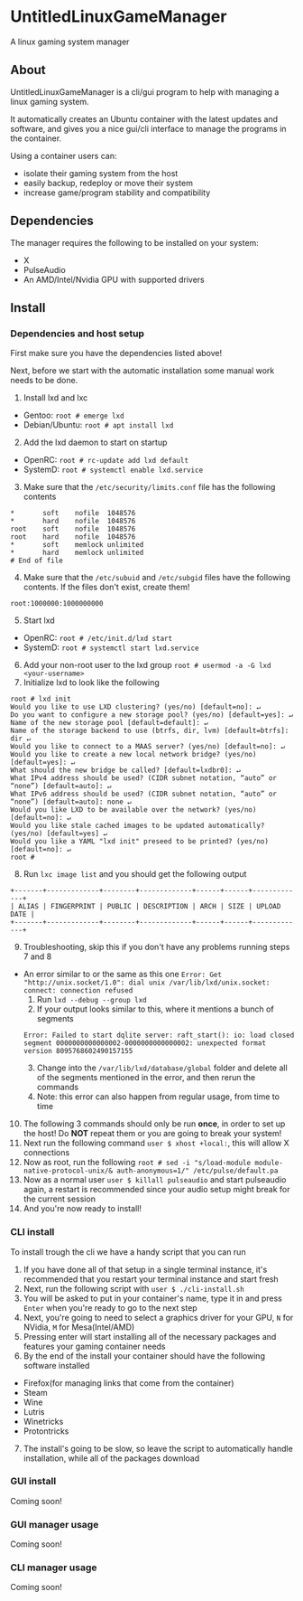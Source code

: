# UntitledLinuxGameManager
A linux gaming system manager
## About
UntitledLinuxGameManager is a cli/gui program to help with managing a linux gaming system.

It automatically creates an Ubuntu container with the latest updates and software, and gives you a nice gui/cli interface to manage the programs in the container.

Using a container users can:
- isolate their gaming system from the host
- easily backup, redeploy or move their system
- increase game/program stability and compatibility
## Dependencies
The manager requires the following to be installed on your system:
- X
- PulseAudio
- An AMD/Intel/Nvidia GPU with supported drivers
## Install
### Dependencies and host setup
First make sure you have the dependencies listed above!

Next, before we start with the automatic installation some manual work needs to be done.
1. Install lxd and lxc
  - Gentoo: `root # emerge lxd`
  - Debian/Ubuntu: `root # apt install lxd`
2. Add the lxd daemon to start on startup
  - OpenRC: `root # rc-update add lxd default`
  - SystemD: `root # systemctl enable lxd.service`
3. Make sure that the `/etc/security/limits.conf` file has the following contents
  ```
  *       soft    nofile  1048576
  *       hard    nofile  1048576
  root    soft    nofile  1048576
  root    hard    nofile  1048576
  *       soft    memlock unlimited
  *       hard    memlock unlimited
  # End of file
  ```
4. Make sure that the `/etc/subuid` and `/etc/subgid` files have the following contents. If the files don't exist, create them!
  ```
  root:1000000:1000000000
  ```
5. Start lxd
  - OpenRC: `root # /etc/init.d/lxd start`
  - SystemD: `root # systemctl start lxd.service`
6. Add your non-root user to the lxd group `root # usermod -a -G lxd <your-username>`
7. Initialize lxd to look like the following
  ```
  root # lxd init
  Would you like to use LXD clustering? (yes/no) [default=no]: ↵
  Do you want to configure a new storage pool? (yes/no) [default=yes]: ↵
  Name of the new storage pool [default=default]: ↵
  Name of the storage backend to use (btrfs, dir, lvm) [default=btrfs]: dir ↵
  Would you like to connect to a MAAS server? (yes/no) [default=no]: ↵
  Would you like to create a new local network bridge? (yes/no) [default=yes]: ↵
  What should the new bridge be called? [default=lxdbr0]: ↵
  What IPv4 address should be used? (CIDR subnet notation, “auto” or “none”) [default=auto]: ↵
  What IPv6 address should be used? (CIDR subnet notation, “auto” or “none”) [default=auto]: none ↵
  Would you like LXD to be available over the network? (yes/no) [default=no]: ↵
  Would you like stale cached images to be updated automatically? (yes/no) [default=yes] ↵
  Would you like a YAML "lxd init" preseed to be printed? (yes/no) [default=no]: ↵
  root #
  ```
8. Run `lxc image list` and you should get the following output
  ```
  +-------+-------------+--------+-------------+------+------+-------------+
  | ALIAS | FINGERPRINT | PUBLIC | DESCRIPTION | ARCH | SIZE | UPLOAD DATE |
  +-------+-------------+--------+-------------+------+------+-------------+
  ```
9. Troubleshooting, skip this if you don't have any problems running steps 7 and 8
  - An error similar to or the same as this one `Error: Get "http://unix.socket/1.0": dial unix /var/lib/lxd/unix.socket: connect: connection refused`
    1. Run `lxd --debug --group lxd`
    2. If your output looks similar to this, where it mentions a bunch of segments
    ```
    Error: Failed to start dqlite server: raft_start(): io: load closed segment 0000000000000002-0000000000000002: unexpected format version 8095768602490157155
    ```
    3. Change into the `/var/lib/lxd/database/global` folder and delete all of the segments mentioned in the error, and then rerun the commands
    4. Note: this error can also happen from regular usage, from time to time
10. The following 3 commands should only be run **once**, in order to set up the host! Do **NOT** repeat them or you are going to break your system!
11. Next run the following command `user $ xhost +local:`, this will allow X connections
12. Now as root, run the following `root # sed -i "s/load-module module-native-protocol-unix/& auth-anonymous=1/" /etc/pulse/default.pa`
13. Now as a normal user `user $ killall pulseaudio` and start pulseaudio again, a restart is recommended since your audio setup might break for the current session
14. And you're now ready to install!
### CLI install
To install trough the cli we have a handy script that you can run
1. If you have done all of that setup in a single terminal instance, it's recommended that you restart your terminal instance and start fresh
2. Next, run the following script with `user $ ./cli-install.sh`
3. You will be asked to put in your container's name, type it in and press `Enter` when you're ready to go to the next step
4. Next, you're going to need to select a graphics driver for your GPU, `N` for NVidia, `M` for Mesa(Intel/AMD)
5. Pressing enter will start installing all of the necessary packages and features your gaming container needs
6. By the end of the install your container should have the following software installed
  - Firefox(for managing links that come from the container)
  - Steam
  - Wine
  - Lutris
  - Winetricks
  - Protontricks
7. The install's going to be slow, so leave the script to automatically handle installation, while all of the packages download
### GUI install
Coming soon!
### GUI manager usage
Coming soon!
### CLI manager usage
Coming soon!
